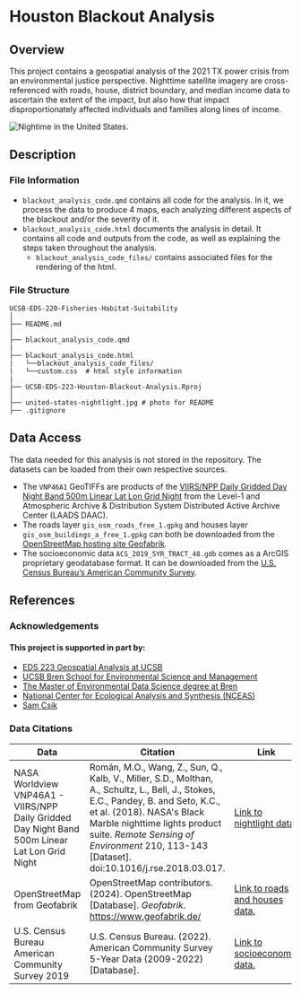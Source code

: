 # Houston Blackout Analysis

## Overview
This project contains a geospatial analysis of the 2021 TX power crisis from an environmental justice perspective. Nighttime satellite imagery are cross-referenced with roads, house, district boundary, and median income data to ascertain the extent of the impact, but also how that impact disproportionately affected individuals and families along lines of income.

![](united-states-nightlight.jpg "Nightime in the United States.")

## Description

### File Information
* `blackout_analysis_code.qmd` contains all code for the analysis. In it, we process the data to produce 4 maps, each analyzing different aspects of the blackout and/or the severity of it.
* `blackout_analysis_code.html` documents the analysis in detail. It contains all code and outputs from the code, as well as explaining the steps taken throughout the analysis.
  + `blackout_analysis_code_files/` contains associated files for the rendering of the html.


### File Structure

```         
UCSB-EDS-220-Fisheries-Habitat-Suitability
│
├── README.md
│
├── blackout_analysis_code.qmd
|
├── blackout_analysis_code.html
|   └──blackout_analysis_code_files/
|   └──custom.css  # html style information
|
├── UCSB-EDS-223-Houston-Blackout-Analysis.Rproj
│
├── united-states-nightlight.jpg # photo for README
├── .gitignore 
```

## Data Access
The data needed for this analysis is not stored in the repository. The datasets can be loaded from their own respective sources.

* The `VNP46A1` GeoTIFFs are products of the [VIIRS/NPP Daily Gridded Day Night Band 500m Linear Lat Lon Grid Night](https://ladsweb.modaps.eosdis.nasa.gov/missions-and-measurements/products/VNP46A1) from the Level-1 and Atmospheric Archive & Distribution System Distributed Active Archive Center (LAADS DAAC). 
* The roads layer `gis_osm_roads_free_1.gpkg` and houses layer `gis_osm_buildings_a_free_1.gpkg` can both be downloaded from the [OpenStreetMap hosting site Geofabrik](https://download.geofabrik.de/).
* The socioeconomic data `ACS_2019_5YR_TRACT_48.gdb` comes as a ArcGIS proprietary geodatabase format. It can be downloaded from the [U.S. Census Bureau’s American Community Survey](https://www.census.gov/data/developers/data-sets/acs-5year.2019.html#list-tab-1806015614).

## References

### Acknowledgements

#### This project is supported in part by:

-   [EDS 223 Geospatial Analysis at UCSB](https://eds-223-geospatial.github.io/)
-   [UCSB Bren School for Environmental Science and Management](https://bren.ucsb.edu/)
-   [The Master of Environmental Data Science degree at Bren](https://bren.ucsb.edu/masters-programs/master-environmental-data-science)
-   [National Center for Ecological Analysis and Synthesis (NCEAS)](https://www.nceas.ucsb.edu/)
-   [Sam Csik](https://samanthacsik.github.io/)

### Data Citations
| Data | Citation | Link |
|-------------------|----------------------------------|-------------------|
| NASA Worldview VNP46A1 - VIIRS/NPP Daily Gridded Day Night Band 500m Linear Lat Lon Grid Night | Román, M.O., Wang, Z., Sun, Q., Kalb, V., Miller, S.D., Molthan, A., Schultz, L., Bell, J., Stokes, E.C., Pandey, B. and Seto, K.C., et al. (2018). NASA's Black Marble nighttime lights product suite. *Remote Sensing of Environment* 210, 113-143 [Dataset]. doi:10.1016/j.rse.2018.03.017. | [Link to nightlight data.](https://ladsweb.modaps.eosdis.nasa.gov/missions-and-measurements/products/VNP46A1) |
| OpenStreetMap from Geofabrik | OpenStreetMap contributors. (2024). OpenStreetMap [Database]. *Geofabrik*. https://www.geofabrik.de/ | [Link to roads and houses data.](https://download.geofabrik.de/) |
| U.S. Census Bureau American Community Survey 2019 | U.S. Census Bureau. (2022). American Community Survey 5-Year Data (2009-2022) [Database]. | [Link to socioeconomic data.](https://www.census.gov/data/developers/data-sets/acs-5year.2019.html#list-tab-1806015614) |

